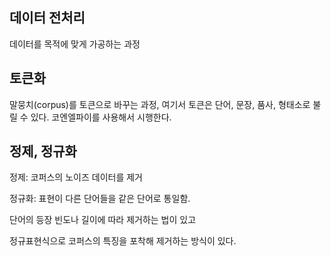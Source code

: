 ## 데이터 전처리

데이터를 목적에 맞게 가공하는 과정



## 토큰화

말뭉치(corpus)를 토큰으로 바꾸는 과정, 여기서 토큰은 단어, 문장, 품사, 형태소로 불릴 수 있다. 코엔엘파이를 사용해서 시행한다.



## 정제, 정규화

정제: 코퍼스의 노이즈 데이터를 제거

정규화: 표현이 다른 단어들을 같은 단어로 통일함.

단어의 등장 빈도나 길이에 따라 제거하는 법이 있고

정규표현식으로 코퍼스의 특징을 포착해 제거하는 방식이 있다.



